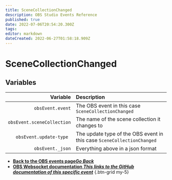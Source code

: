 ```yaml
---
title: SceneCollectionChanged
description: OBS Studio Events Reference
published: true
date: 2022-07-06T20:54:20.300Z
tags:
editor: markdown
dateCreated: 2022-06-27T01:58:18.909Z
---
```


# SceneCollectionChanged

## Variables

| Variable | Description |
|---------:|:------------|
| `obsEvent.event` | The OBS event in this case `SceneCollectionChanged`
| `obsEvent.sceneCollection` | The name of the scene collection it changes to
| `obsEvent.update-type	` | The update type of the OBS event in this case `SceneCollectionChanged`
| `obsEvent._json` | Everything above in a json format
- [<i class="mdi mdi-chevron-left"></i>**Back to the OBS events page*Go Back***](/en/Broadcasters/OBS/Events)
- [<i class="mdi mdi-github"></i> **OBS Websocket documentation *This links to the GitHub documentation of this specific event***](https://github.com/obsproject/obs-websocket/blob/4.x-current/docs/generated/protocol.md#scenecollectionchanged)
{.btn-grid my-5}


